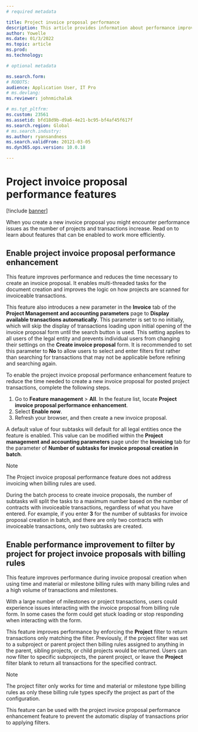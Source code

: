 ```yaml
---
# required metadata

title: Project invoice proposal performance
description: This article provides information about performance improvements to project invoice proposals.
author: Yowelle
ms.date: 01/3/2022
ms.topic: article
ms.prod: 
ms.technology: 

# optional metadata

ms.search.form: 
# ROBOTS: 
audience: Application User, IT Pro
# ms.devlang: 
ms.reviewer: johnmichalak

# ms.tgt_pltfrm: 
ms.custom: 23561
ms.assetid: bfd18d9b-d9a6-4e21-bc95-bf4af45f617f
ms.search.region: Global
# ms.search.industry: 
ms.author: ryansandness
ms.search.validFrom: 20121-03-05
ms.dyn365.ops.version: 10.0.18

---
```


# Project invoice proposal performance features

[!include [banner](../includes/banner.md)]

When you create a new invoice proposal you might encounter performance issues as the number of projects and transactions increase. Read on to learn about features that can be enabled to work more efficiently.

## Enable project invoice proposal performance enhancement
This feature improves performance and reduces the time necessary to create an invoice proposal. It enables multi-threaded tasks for the document creation and improves the logic on how projects are scanned for invoiceable transactions.

This feature also introduces a new parameter in the **Invoice** tab of the **Project Management and accounting parameters** page to **Display available transactions automatically**. This parameter is set to no initially, which will skip the display of transactions loading upon initial opening of the invoice proposal form until the search button is used. This setting applies to all users of the legal entity and prevents individual users from changing their settings on the **Create invoice proposal** form. It is recommended to set this parameter to **No** to allow users to select and enter filters first rather than searching for transactions that may not be applicable before refining and searching again.

To enable the project invoice proposal performance enhancement feature to reduce the time needed to create a new invoice proposal for posted project transactions, complete the following steps.

1.	Go to **Feature management** > **All**. In the feature list, locate **Project invoice proposal performance enhancement**.
2.	Select **Enable now**.
3.	Refresh your browser, and then create a new invoice proposal.

A default value of four subtasks will default for all legal entities once the feature is enabled. This value can be modified within the **Project management and accounting parameters** page under the **Invoicing** tab for the parameter of **Number of subtasks for invoice proposal creation in batch**.

> [!NOTE]
> The Project invoice proposal performance feature does not address invoicing when billing rules are used.
> 
> During the batch process to create invoice proposals, the number of subtasks will split the tasks to a maximum number based on the number of contracts with invoiceable transactions, regardless of what you have entered. For example, if you enter **3** for the number of subtasks for invoice proposal creation in batch, and there are only two contracts with invoiceable transactions, only two subtasks are created.

## Enable performance improvement to filter by project for project invoice proposals with billing rules

This feature improves performance during invoice proposal creation when using time and material or milestone billing rules with many billing rules and a high volume of transactions and milestones.

With a large number of milestones or project transactions, users could experience issues interacting with the invoice proposal from billing rule form. In some cases the form could get stuck loading or stop responding when interacting with the form.

This feature improves performance by enforcing the **Project** filter to return transactions only matching the filter. Previously, if the project filter was set to a subproject or parent project then billing rules assigned to anything in the parent, sibling projects, or child projects would be returned. Users can now filter to specific subprojects, the parent project, or leave the **Project** filter blank to return all transactions for the specified contract.

> [!NOTE]
> The project filter only works for time and material or milestone type billing rules as only these billing rule types specify the project as part of the configuration.

This feature can be used with the project invoice proposal performance enhancement feature to prevent the automatic display of transactions prior to applying filters.
